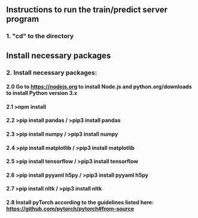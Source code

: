 ## Instructions to run the train/predict server program

### 1. "cd" to the directory

## Install necessary packages

### 2. Install necessary packages:

#### 2.0 Go to https://nodejs.org to install Node.js and python.org/downloads to install Python version 3.x

#### 2.1 >npm install
#### 2.2 >pip install pandas / >pip3 install pandas
#### 2.3 >pip install numpy / >pip3 install numpy
#### 2.4 >pip install matplotlib / >pip3 install matplotlib
#### 2.5 >pip install tensorflow / >pip3 install tensorflow
#### 2.6 >pip install pyyaml h5py / >pip3 install pyyaml h5py
#### 2.7 >pip install nltk / >pip3 install nltk
#### 2.8 Install pyTorch according to the guidelines listed here: https://github.com/pytorch/pytorch#from-source
